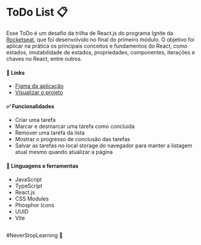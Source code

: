 # ToDo List 📋

Esse ToDo é um desafio da trilha de React.js do programa Ignite da [Rocketseat](https://github.com/rocketseat-education), que foi desenvolvido no final do primeiro
módulo. O objetivo foi aplicar na prática os principais conceitos e fundamentos do React, como estados, imutabilidade de estados, propriedades, componentes,
iterações e chaves no React, entre outros.

#### 📌 Links
- [Figma da aplicação](https://www.figma.com/file/TbOeJ3JbQwaewAo9bZ4eCx/ToDo-List-(Copy)?node-id=0%3A1&t=aKQbhr7zm2YWcEUC-0)
- [Visualizar o projeto](https://luismda.github.io/todo/)

#### ✅ Funcionalidades
- Criar uma tarefa
- Marcar e desmarcar uma tarefa como concluída
- Remover uma tarefa da lista
- Mostrar o progresso de conclusão das tarefas
- Salvar as tarefas no local storage do navegador para manter a listagem atual mesmo quando atualizar a página

#### 🧰 Linguagens e ferramentas
- JavaScript
- TypeScript
- React.js
- CSS Modules
- Phosphor Icons
- UUID
- Vite

##

#NeverStopLearning 🚀
